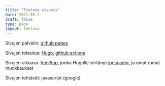 ```yaml
---
title: "Tietoja sivusta"
date: 2021-05-2
draft: false
type: page
layout: tehtava
---
```


Sivujen palvelin: [github pages](https://pages.github.com/)

Sivujen toteutus: [Hugo](https://gohugo.io/), [github actions](https://github.com/features/actions)

Sivujen ulkoasu: [html5up](https://html5up.net/), jonka Hugolle siirtänyt [jpescador](https://themes.gohugo.io/future-imperfect/), ja omat rumat muokkaukset

Sivujen tehtävät: javascript (google)
